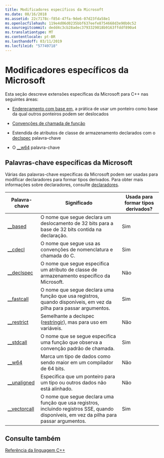 ```yaml
---
title: Modificadores específicos da Microsoft
ms.date: 08/16/2018
ms.assetid: 22c7178c-f854-47fa-9de6-07d23fda58e1
ms.openlocfilehash: 119e4d06d0235bbf637eefe8754668d3e90b0c52
ms.sourcegitcommit: dedd4c3cb28adec3793329018b9163ffddf890a4
ms.translationtype: MT
ms.contentlocale: pt-BR
ms.lasthandoff: 03/11/2019
ms.locfileid: "57749718"
---
```

# <a name="microsoft-specific-modifiers"></a>Modificadores específicos da Microsoft

Esta seção descreve extensões específicas da Microsoft para C++ nas seguintes áreas:

- [Endereçamento com base em](based-addressing.md), a prática de usar um ponteiro como base da qual outros ponteiros podem ser deslocados

- [Convenções de chamada de função](calling-conventions.md)

- Estendida de atributos de classe de armazenamento declarados com o [declspec](declspec.md) palavra-chave

- O [__w64](w64.md) palavra-chave

## <a name="microsoft-specific-keywords"></a>Palavras-chave específicas da Microsoft

Várias das palavras-chave específicas da Microsoft podem ser usadas para modificar declaradores para formar tipos derivados. Para obter mais informações sobre declaradores, consulte [declaradores](overview-of-declarators.md).

|Palavra-chave|Significado|Usada para formar tipos derivados?|
|-------------|-------------|---------------------------------|
|[__based](based-grammar.md)|O nome que segue declara um deslocamento de 32 bits para a base de 32 bits contida na declaração.|Sim|
|[__cdecl](cdecl.md)|O nome que segue usa as convenções de nomenclatura e chamada do C.|Sim|
|[__declspec](declspec.md)|O nome que segue especifica um atributo de classe de armazenamento específico da Microsoft.|Não|
|[__fastcall](fastcall.md)|O nome que segue declara uma função que usa registros, quando disponíveis, em vez da pilha para passar argumentos.|Sim|
|[__restrict](extension-restrict.md)|Semelhante a declspec ([restringir](restrict.md)), mas para uso em variáveis.|Não|
|[__stdcall](stdcall.md)|O nome que se segue especifica uma função que observa a convenção padrão de chamada.|Sim|
|[__w64](w64.md)|Marca um tipo de dados como sendo maior em um compilador de 64 bits.|Não|
|[__unaligned](unaligned.md)|Especifica que um ponteiro para um tipo ou outros dados não está alinhado.|Não|
|[__vectorcall](vectorcall.md)|O nome que segue declara uma função que usa registros, incluindo registros SSE, quando disponíveis, em vez da pilha para passar argumentos.|Sim|

## <a name="see-also"></a>Consulte também

[Referência da linguagem C++](cpp-language-reference.md)
